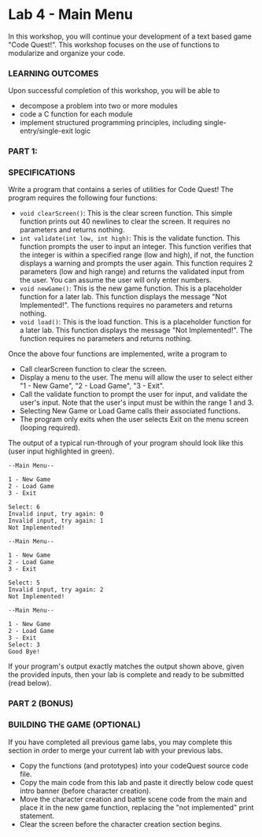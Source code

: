 # Lab 4 - Main Menu

In this workshop, you will continue your development of a text based game "Code Quest!". This workshop focuses on the use of functions to modularize and organize your code.

### LEARNING OUTCOMES

Upon successful completion of this workshop, you will be able to
- decompose a problem into two or more modules
- code a C function for each module
- implement structured programming principles, including single-entry/single-exit logic

### PART 1:

### SPECIFICATIONS

Write a program that contains a series of utilities for Code Quest! The program requires the following four functions:

- `void clearScreen()`: This is the clear screen function. This simple function prints out 40 newlines to clear the screen. It requires no parameters and returns nothing.
- `int validate(int low, int high)`: This is the validate function. This function prompts the user to input an integer. This function verifies that the integer is within a specified range (low and high), if not, the function displays a warning and prompts the user again. This function requires 2 parameters (low and high range) and returns the validated input from the user. You can assume the user will only enter numbers.
- `void newGame()`: This is the new game function. This is a placeholder function for a later lab. This function displays the message "Not Implemented!". The functions requires no parameters and returns nothing.
- `void load()`: This is the load function. This is a placeholder function for a later lab. This function displays the message "Not Implemented!". The function requires no parameters and returns nothing.

Once the above four functions are implemented, write a program to

- Call clearScreen function to clear the screen.
- Display a menu to the user. The menu will allow the user to select either "1 - New Game", "2 - Load Game", "3 - Exit".
- Call the validate function to prompt the user for input, and validate the user's input. Note that the user's input must be within the range 1 and 3.
- Selecting New Game or Load Game calls their associated functions.
- The program only exits when the user selects Exit on the menu screen (looping required).

The output of a typical run-through of your program should look like this (user input highlighted in green).

```
--Main Menu--

1 - New Game
2 - Load Game
3 - Exit

Select: 6
Invalid input, try again: 0
Invalid input, try again: 1
Not Implemented!

--Main Menu--

1 - New Game
2 - Load Game
3 - Exit

Select: 5
Invalid input, try again: 2
Not Implemented!

--Main Menu--

1 - New Game
2 - Load Game
3 - Exit
Select: 3
Good Bye!
```

If your program's output exactly matches the output shown above, given the provided inputs, then your lab is complete and ready to be submitted (read below).

### PART 2 (BONUS)

### BUILDING THE GAME (OPTIONAL)

If you have completed all previous game labs, you may complete this section in order to merge your current lab with your previous labs.

- Copy the functions (and prototypes) into your codeQuest source code file.
- Copy the main code from this lab and paste it directly below code quest intro banner (before character creation).
- Move the character creation and battle scene code from the main and place it in the new game function, replacing the "not implemented" print statement.
- Clear the screen before the character creation section begins.
